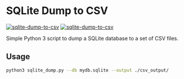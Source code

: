 # SQLite Dump to CSV

[![sqlite-dump-to-csv](https://img.shields.io/badge/LICENSE-MIT%20Liscense-blue?style=flat-square)](./LICENSE)
[![sqlite-dump-to-csv](https://img.shields.io/badge/GitHub-SQLite%20Dump%20to%20CSV-blueviolet?style=flat-square&logo=github)](https://github.com/fernvenue/sqlite-dump-to-csv)

Simple Python 3 script to dump a SQLite database to a set of CSV files.

## Usage

```bash
python3 sqlite_dump.py --db mydb.sqlite --output ./csv_output/
```
